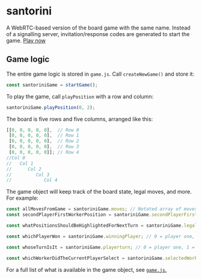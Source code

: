 # santorini

A WebRTC-based version of the board game with the same name. Instead of a signalling server, invitation/response codes are generated to start the game. [Play now](https://fostersamuel.github.io/santorini)

## Game logic

The entire game logic is stored in `game.js`. Call `createNewGame()` and store it:

```js
const santoriniGame = startGame();
```

To play the game, call `playPosition` with a row and column:
```js
santoriniGame.playPosition(0, 2);
```

The board is five rows and five columns, arranged like this:
```js
[[0, 0, 0, 0, 0],  // Row 0
 [0, 0, 0, 0, 0],  // Row 1
 [0, 0, 0, 0, 0],  // Row 2
 [0, 0, 0, 0, 0],  // Row 3
 [0, 0, 0, 0, 0]]; // Row 4
//Col 0
//   Col 1
//      Col 2
//         Col 3
//    	      Col 4
```


The game object will keep track of the board state, legal moves, and more. For example:
```js
const allMovesFromGame = santoriniGame.moves; // Notated array of moves
const secondPlayerFirstWorkerPosition = santoriniGame.secondPlayerFirstWorker; // Array of row and column position of this worker

const whatPositionsShouldBeHighlightedForNextTurn = santoriniGame.legalBuildsForNextTurn; // Array of row/column pairs that are legal for the next turn

const whichPlayerWon = santoriniGame.winningPlayer; // 0 = player one, 1 = player two

const whoseTurnIsIt = santoriniGame.playerturn; // 0 = player one, 1 = player two

const whichWorkerDidTheCurrentPlayerSelect = santoriniGame.selectedWorker; // 0 = first worker, 1 = second worker
```

For a full list of what is available in the game object, see [`game.js`.](/js/game.js)
